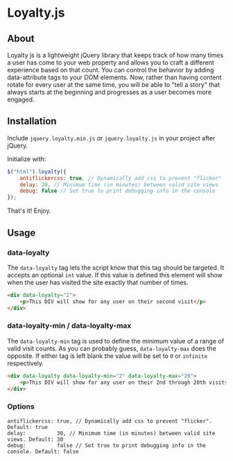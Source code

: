 # Loyalty.js

## About

Loyalty js is a lightweight jQuery library that keeps track of how many times a user has come to your web property and allows you to craft a different experience based on that count. You can control the behavior by adding data-attribute tags to your DOM elements. Now, rather than having content rotate for every user at the same time, you will be able to "tell a story" that always starts at the beginning and progresses as a user becomes more engaged.

## Installation

Include `jquery.loyalty.min.js` or `jquery.loyalty.js` in your project after jQuery.

Initialize with:

```javascript
$("html").loyalty({
	antiflickercss: true, // Dynamically add css to prevent "flicker"
	delay: 30, // Minimum time (in minutes) between valid site views
	debug: false // Set true to print debugging info in the console
});
```
That's it! Enjoy.

## Usage

### data-loyalty

The `data-loyalty` tag lets the script know that this tag should be targeted. It accepts an optional `int` value. If this value is defined this element will show when the user has visited the site exactly that number of times.

```html
<div data-loyalty="2">
	<p>This DIV will show for any user on their second visit</p>
</div>
```

### data-loyalty-min / data-loyalty-max

The `data-loyalty-min` tag is used to define the minimum value of a range of valid visit counts. As you can probably guess, `data-loyalty-max` does the opposite. If either tag is left blank the value will be set to `0` or `infinite` respectively.

```html
<div data-loyalty data-loyalty-min="2" data-loyalty-max="20">
	<p>This DIV will show for any user on their 2nd through 20th visits.</p>
</div>
```

### Options

```
antiflickercss: true, // Dynamically add css to prevent "flicker". Default: true
delay:          30, // Minimum time (in minutes) between valid site views. Default: 30
debug:          false // Set true to print debugging info in the console. Default: false
```